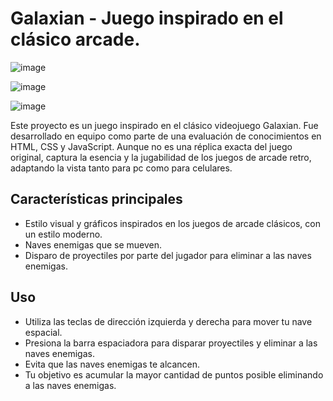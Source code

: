 # Galaxian - Juego inspirado en el clásico arcade.

![image](https://github.com/martinavargas/Web-Estatica-Examen/assets/128189587/7b05283f-ed02-40fe-9040-79a7a25d5073)

![image](https://github.com/martinavargas/Web-Estatica-Examen/assets/128189587/c3654ea9-94f6-4361-8dfe-bebb8da48392)

![image](https://github.com/martinavargas/Web-Estatica-Examen/assets/128189587/a5496e09-b862-4a54-ab57-6db630953249)

Este proyecto es un juego inspirado en el clásico videojuego Galaxian. Fue desarrollado en equipo como parte de una evaluación de conocimientos en HTML, CSS y JavaScript. Aunque no es una réplica exacta del juego original, captura la esencia y la jugabilidad de los juegos de arcade retro, adaptando la vista tanto para pc como para celulares.

## Características principales

- Estilo visual y gráficos inspirados en los juegos de arcade clásicos, con un estilo moderno. 
- Naves enemigas que se mueven.
- Disparo de proyectiles por parte del jugador para eliminar a las naves enemigas.

## Uso

- Utiliza las teclas de dirección izquierda y derecha para mover tu nave espacial.
- Presiona la barra espaciadora para disparar proyectiles y eliminar a las naves enemigas.
- Evita que las naves enemigas te alcancen.
- Tu objetivo es acumular la mayor cantidad de puntos posible eliminando a las naves enemigas.

